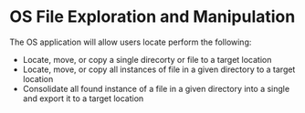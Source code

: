 # OS File Exploration and Manipulation
The OS application will allow users locate perform the following:
*  Locate, move, or copy a single direcorty or file to a target location
* Locate, move, or copy all instances of file in a given directory to a target location
* Consolidate all found instance of a file in a given directory into a single and export it to a target location